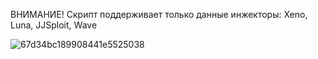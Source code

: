 ВНИМАНИЕ!
Скрипт поддерживает только данные инжекторы: Xeno, Luna, JJSploit, Wave

![67d34bc189908441e5525038](https://github.com/user-attachments/assets/3021dca7-71af-4695-a0d1-eee118922bfd)
